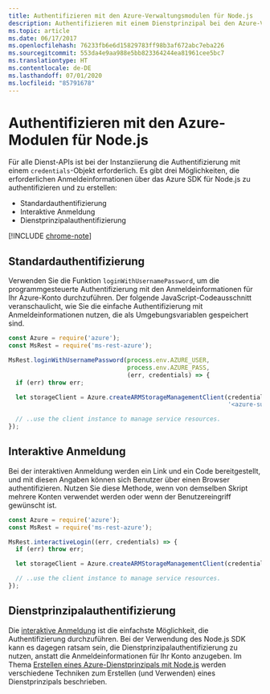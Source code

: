 ```yaml
---
title: Authentifizieren mit den Azure-Verwaltungsmodulen für Node.js
description: Authentifizieren mit einem Dienstprinzipal bei den Azure-Verwaltungsmodulen für Node.js
ms.topic: article
ms.date: 06/17/2017
ms.openlocfilehash: 76233fb6e6d15829783ff98b3af672abc7eba226
ms.sourcegitcommit: 553da4e9aa988e5bb823364244ea81961cee5bc7
ms.translationtype: HT
ms.contentlocale: de-DE
ms.lasthandoff: 07/01/2020
ms.locfileid: "85791678"
---
```

# <a name="authenticate-with-the-azure-modules-for-nodejs"></a>Authentifizieren mit den Azure-Modulen für Node.js

Für alle Dienst-APIs ist bei der Instanziierung die Authentifizierung mit einem `credentials`-Objekt erforderlich. Es gibt drei Möglichkeiten, die erforderlichen Anmeldeinformationen über das Azure SDK für Node.js zu authentifizieren und zu erstellen: 

- Standardauthentifizierung
- Interaktive Anmeldung
- Dienstprinzipalauthentifizierung

[!INCLUDE [chrome-note](includes/chrome-note.md)]

## <a name="basic-authentication"></a>Standardauthentifizierung

Verwenden Sie die Funktion `loginWithUsernamePassword`, um die programmgesteuerte Authentifizierung mit den Anmeldeinformationen für Ihr Azure-Konto durchzuführen. Der folgende JavaScript-Codeausschnitt veranschaulicht, wie Sie die einfache Authentifizierung mit Anmeldeinformationen nutzen, die als Umgebungsvariablen gespeichert sind. 

```javascript
const Azure = require('azure');
const MsRest = require('ms-rest-azure');

MsRest.loginWithUsernamePassword(process.env.AZURE_USER, 
                                 process.env.AZURE_PASS, 
                                 (err, credentials) => {
  if (err) throw err;

  let storageClient = Azure.createARMStorageManagementClient(credentials, 
                                                             '<azure-subscription-id>');

  // ..use the client instance to manage service resources.
});
```

## <a name="interactive-login"></a>Interaktive Anmeldung

Bei der interaktiven Anmeldung werden ein Link und ein Code bereitgestellt, und mit diesen Angaben können sich Benutzer über einen Browser authentifizieren. Nutzen Sie diese Methode, wenn von demselben Skript mehrere Konten verwendet werden oder wenn der Benutzereingriff gewünscht ist.

```javascript
const Azure = require('azure');
const MsRest = require('ms-rest-azure');

MsRest.interactiveLogin((err, credentials) => {
  if (err) throw err;

  let storageClient = Azure.createARMStorageManagementClient(credentials, '<azure-subscription-id>');

  // ..use the client instance to manage service resources.
});
```

## <a name="service-principal-authentication"></a>Dienstprinzipalauthentifizierung

Die [interaktive Anmeldung](#interactive-login) ist die einfachste Möglichkeit, die Authentifizierung durchzuführen. Bei der Verwendung des Node.js SDK kann es dagegen ratsam sein, die Dienstprinzipalauthentifizierung zu nutzen, anstatt die Anmeldeinformationen für Ihr Konto anzugeben. Im Thema [Erstellen eines Azure-Dienstprinzipals mit Node.js](./node-sdk-azure-authenticate-principal.md) werden verschiedene Techniken zum Erstellen (und Verwenden) eines Dienstprinzipals beschrieben. 
